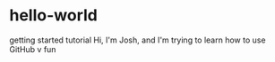 # hello-world
getting started tutorial
Hi, I'm Josh, and I'm trying to learn how to use GitHub
v fun
